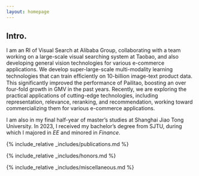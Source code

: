 ```yaml
---
layout: homepage
---
```


## Intro.
I am an RI of Visual Search at Alibaba Group, collaborating with a team working on a large-scale visual searching system at Taobao, and also developing general vision technologies for various e-commerce applications. We develop super-large-scale multi-modality learning technologies that can train eﬀiciently on 10-billion image-text product data. This significantly improved the performance of Pailitao, boosting an over four-fold growth in GMV in the past years. Recently, we are exploring the practical applications of cutting-edge technologies, including representation, relevance, reranking, and recommendation, working toward commercializing them for various e-commerce applications. 

I am also in my final half-year of master’s studies at Shanghai Jiao Tong University. In 2023, I received my bachelor’s degree from SJTU, during which I majored in _EE_ and minored in _Finance_.

{% include_relative _includes/publications.md %}

{% include_relative _includes/honors.md %}

{% include_relative _includes/miscellaneous.md %}


<script language="Javascript"> var date = new Date(document.lastModified); document.write("Updated: " + date.toLocaleDateString()); </script>
